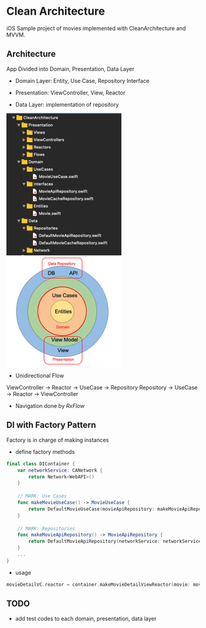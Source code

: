 Clean Architecture
===
iOS Sample project of movies implemented with CleanArchitecture and MVVM.

Architecture
---

App Divided into Domain, Presentation, Data Layer

* Domain Layer: Entity, Use Case, Repository Interface

* Presentation: ViewController, View, Reactor

* Data Layer: implementation of repository

<img src="README_FILES/folder.png" width="300"> <img src="README_FILES/CleanArchitecture.png" width="300">


* Unidirectional Flow

ViewController -> Reactor -> UseCase -> Repository 
Repository -> UseCase -> Reactor -> ViewController
                        
* Navigation done by *RxFlow*


DI with Factory Pattern
---
Factory is in charge of making instances
 
* define factory methods

~~~swift
final class DIContainer {
    var networkService: CANetwork {
        return Network<WebAPI>()
    }

    // MARK: Use Cases
    func makeMovieUseCase() -> MovieUseCase {
        return DefaultMovieUseCase(movieApiRepository: makeMovieApiRepository())
    }

    // MARK: Repositories
    func makeMovieApiRepository() -> MovieApiRepository {
        return DefaultMovieApiRepository(networkService: networkService)
    }
    ...
}

~~~

* usage

~~~swift
movieDetailVC.reactor = container.makeMovieDetailViewReactor(movie: movie)
~~~

TODO
---
* add test codes to each domain, presentation, data layer
